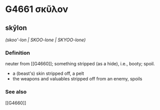 # G4661 σκῦλον

## skŷlon

_(skoo'-lon | SKOO-lone | SKYOO-lone)_

### Definition

neuter from [[G4660]]; something stripped (as a hide), i.e., booty; spoil.

- a (beast's) skin stripped off, a pelt
- the weapons and valuables stripped off from an enemy, spoils

### See also

[[G4660]]


